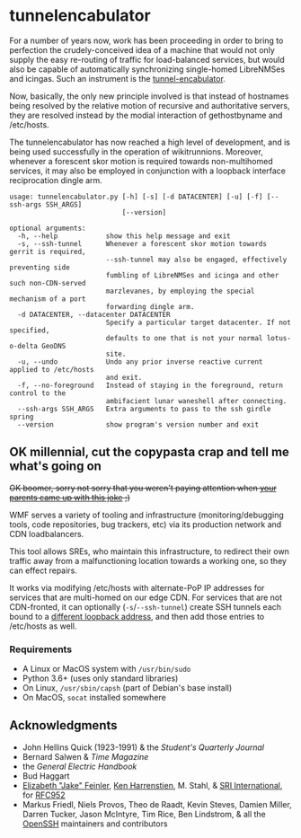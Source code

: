 # tunnelencabulator
For a number of years now, work has been proceeding in order to bring to perfection the crudely-conceived idea of a machine that would not only supply the easy re-routing of traffic for load-balanced services, but would also be capable of automatically synchronizing single-homed LibreNMSes and icingas.  Such an instrument is the [tunnel-encabulator](https://www.youtube.com/watch?v=Ac7G7xOG2Ag).

Now, basically, the only new principle involved is that instead of hostnames
being resolved by the relative motion of recursive and authoritative servers,
they are resolved instead by the modial interaction of gethostbyname and /etc/hosts.

The tunnelencabulator has now reached a high level of development, and is being used
successfully in the operation of wikitrunnions.  Moreover, whenever a forescent skor
motion is required towards non-multihomed services, it may also be employed in conjunction
with a loopback interface reciprocation dingle arm.

```
usage: tunnelencabulator.py [-h] [-s] [-d DATACENTER] [-u] [-f] [--ssh-args SSH_ARGS]
                            [--version]

optional arguments:
  -h, --help            show this help message and exit
  -s, --ssh-tunnel      Whenever a forescent skor motion towards gerrit is required,
                        --ssh-tunnel may also be engaged, effectively preventing side
                        fumbling of LibreNMSes and icinga and other such non-CDN-served
                        marzlevanes, by employing the special mechanism of a port
                        forwarding dingle arm.
  -d DATACENTER, --datacenter DATACENTER
                        Specify a particular target datacenter. If not specified,
                        defaults to one that is not your normal lotus-o-delta GeoDNS
                        site.
  -u, --undo            Undo any prior inverse reactive current applied to /etc/hosts
                        and exit.
  -f, --no-foreground   Instead of staying in the foreground, return control to the
                        ambifacient lunar waneshell after connecting.
  --ssh-args SSH_ARGS   Extra arguments to pass to the ssh girdle spring
  --version             show program's version number and exit
```

## OK millennial, cut the copypasta crap and tell me what's going on
~~OK boomer, sorry not sorry that you weren't paying attention when
[your parents came up with this joke](https://en.wikipedia.org/wiki/Turboencabulator) ;)~~

WMF serves a variety of tooling and infrastructure (monitoring/debugging tools, code repositories,
bug trackers, etc) via its production network and CDN loadbalancers.

This tool allows SREs, who maintain this infrastructure, to redirect their own traffic away from a
malfunctioning location towards a working one, so they can effect repairs.

It works via modifying /etc/hosts with alternate-PoP IP addresses for services that are multi-homed
on our edge CDN.  For services that are not CDN-fronted, it can optionally (`-s`/`--ssh-tunnel`)
create SSH tunnels each bound to a
[different loopback address](https://en.wikipedia.org/wiki/Localhost#Name_resolution), and then
add those entries to /etc/hosts as well.

### Requirements
* A Linux or MacOS system with `/usr/bin/sudo`
* Python 3.6+ (uses only standard libraries)
* On Linux, `/usr/sbin/capsh` (part of Debian's base install)
* On MacOS, `socat` installed somewhere

## Acknowledgments

* John Hellins Quick (1923-1991) & the _Student's Quarterly Journal_
* Bernard Salwen & _Time Magazine_
* the _General Electric Handbook_
* Bud Haggart
* [Elizabeth "Jake" Feinler](https://en.wikipedia.org/wiki/Elizabeth_J._Feinler), [Ken Harrenstien](https://www.deafpeople.com/dp_of_month/harrenstien.html), M. Stahl, & [SRI International](https://en.wikipedia.org/wiki/SRI_International), for [RFC952](https://tools.ietf.org/html/rfc952)
* Markus Friedl, Niels Provos, Theo de Raadt, Kevin Steves, Damien Miller, Darren Tucker, Jason McIntyre, Tim Rice, Ben Lindstrom, & all the [OpenSSH](https://openssh.com) maintainers and contributors
